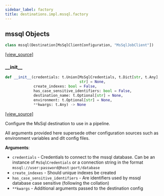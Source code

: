 ```yaml
---
sidebar_label: factory
title: destinations.impl.mssql.factory
---
```


## mssql Objects

```python
class mssql(Destination[MsSqlClientConfiguration, "MsSqlJobClient"])
```

[[view_source]](https://github.com/dlt-hub/dlt/blob/9857029af018a582dd24da4070562f58bb7e9fc5/dlt/destinations/impl/mssql/factory.py#L14)

### \_\_init\_\_

```python
def __init__(credentials: t.Union[MsSqlCredentials, t.Dict[str, t.Any],
                                  str] = None,
             create_indexes: bool = False,
             has_case_sensitive_identifiers: bool = False,
             destination_name: t.Optional[str] = None,
             environment: t.Optional[str] = None,
             **kwargs: t.Any) -> None
```

[[view_source]](https://github.com/dlt-hub/dlt/blob/9857029af018a582dd24da4070562f58bb7e9fc5/dlt/destinations/impl/mssql/factory.py#L53)

Configure the MsSql destination to use in a pipeline.

All arguments provided here supersede other configuration sources such as environment variables and dlt config files.

**Arguments**:

- `credentials` - Credentials to connect to the mssql database. Can be an instance of `MsSqlCredentials` or
  a connection string in the format `mssql://user:password@host:port/database`
- `create_indexes` - Should unique indexes be created
- `has_case_sensitive_identifiers` - Are identifiers used by mssql database case sensitive (following the collation)
- `**kwargs` - Additional arguments passed to the destination config

